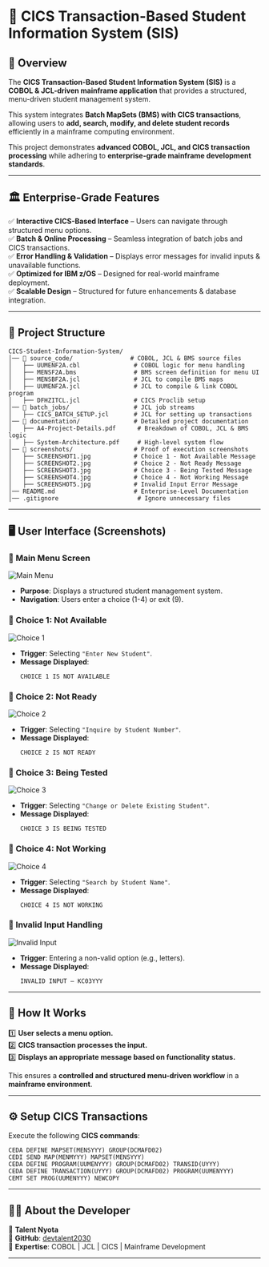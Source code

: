 # 📌 CICS Transaction-Based Student Information System (SIS)

## 🚀 Overview  
The **CICS Transaction-Based Student Information System (SIS)** is a **COBOL & JCL-driven mainframe application** that provides a structured, menu-driven student management system.  

This system integrates **Batch MapSets (BMS) with CICS transactions**, allowing users to **add, search, modify, and delete student records** efficiently in a mainframe computing environment.  

This project demonstrates **advanced COBOL, JCL, and CICS transaction processing** while adhering to **enterprise-grade mainframe development standards**.

---

## 🏛️ Enterprise-Grade Features  
✅ **Interactive CICS-Based Interface** – Users can navigate through structured menu options.  
✅ **Batch & Online Processing** – Seamless integration of batch jobs and CICS transactions.  
✅ **Error Handling & Validation** – Displays error messages for invalid inputs & unavailable functions.  
✅ **Optimized for IBM z/OS** – Designed for real-world mainframe deployment.  
✅ **Scalable Design** – Structured for future enhancements & database integration.  

---

## 📂 Project Structure  

```
CICS-Student-Information-System/
│── 📂 source_code/                # COBOL, JCL & BMS source files
│   ├── UUMENF2A.cbl               # COBOL logic for menu handling
│   ├── MENSF2A.bms                # BMS screen definition for menu UI
│   ├── MENSBF2A.jcl               # JCL to compile BMS maps
│   ├── UUMENF2A.jcl               # JCL to compile & link COBOL program
│   ├── DFHZITCL.jcl               # CICS Proclib setup
│── 📂 batch_jobs/                  # JCL job streams
│   ├── CICS_BATCH_SETUP.jcl       # JCL for setting up transactions
│── 📂 documentation/               # Detailed project documentation
│   ├── A4-Project-Details.pdf      # Breakdown of COBOL, JCL & BMS logic
│   ├── System-Architecture.pdf     # High-level system flow
│── 📂 screenshots/                 # Proof of execution screenshots
│   ├── SCREENSHOT1.jpg            # Choice 1 - Not Available Message
│   ├── SCREENSHOT2.jpg            # Choice 2 - Not Ready Message
│   ├── SCREENSHOT3.jpg            # Choice 3 - Being Tested Message
│   ├── SCREENSHOT4.jpg            # Choice 4 - Not Working Message
│   ├── SCREENSHOT5.jpg            # Invalid Input Error Message
│── README.md                      # Enterprise-Level Documentation
│── .gitignore                      # Ignore unnecessary files
```

---

## 🖥️ **User Interface (Screenshots)**  

### **📌 Main Menu Screen**  
![Main Menu](/screenshots/SCREENSHOT1.png "Main Menu")

- **Purpose**: Displays a structured student management system.  
- **Navigation**: Users enter a choice (1-4) or exit (9).  

### **🛑 Choice 1: Not Available**  
![Choice 1](./screenshots/SCREENSHOT1.png "Choice 1 - Not Available")

- **Trigger**: Selecting `"Enter New Student"`.  
- **Message Displayed**:  
  ```plaintext
  CHOICE 1 IS NOT AVAILABLE
  ```

### **🛑 Choice 2: Not Ready**  
![Choice 2](./screenshots/SCREENSHOT2.png "Choice 2 - Not Ready")

- **Trigger**: Selecting `"Inquire by Student Number"`.  
- **Message Displayed**:  
  ```plaintext
  CHOICE 2 IS NOT READY
  ```

### **🛑 Choice 3: Being Tested**  
![Choice 3](./screenshots/SCREENSHOT3.png "Choice 3 - Being Tested")

- **Trigger**: Selecting `"Change or Delete Existing Student"`.  
- **Message Displayed**:  
  ```plaintext
  CHOICE 3 IS BEING TESTED
  ```

### **🛑 Choice 4: Not Working**  
![Choice 4](./screenshots/SCREENSHOT4.png "Choice 4 - Not Working")

- **Trigger**: Selecting `"Search by Student Name"`.  
- **Message Displayed**:  
  ```plaintext
  CHOICE 4 IS NOT WORKING
  ```

### **🚫 Invalid Input Handling**  
![Invalid Input](./screenshots/SCREENSHOT5.png "Invalid Input")

- **Trigger**: Entering a non-valid option (e.g., letters).  
- **Message Displayed**:  
  ```plaintext
  INVALID INPUT – KC03YYY
  ```

---

## 📜 **How It Works**  

1️⃣ **User selects a menu option.**  
2️⃣ **CICS transaction processes the input.**  
3️⃣ **Displays an appropriate message based on functionality status.**  

This ensures a **controlled and structured menu-driven workflow** in a **mainframe environment**.

---

## ⚙️ **Setup CICS Transactions**  

Execute the following **CICS commands**:

```cics
CEDA DEFINE MAPSET(MENSYYY) GROUP(DCMAFD02)
CEDI SEND MAP(MENMYYY) MAPSET(MENSYYY)
CEDA DEFINE PROGRAM(UUMENYYY) GROUP(DCMAFD02) TRANSID(UYYY)
CEDA DEFINE TRANSACTION(UYYY) GROUP(DCMAFD02) PROGRAM(UUMENYYY)
CEMT SET PROG(UUMENYYY) NEWCOPY
```

---

## 👨‍💻 **About the Developer**  

📌 **Talent Nyota**  
📌 **GitHub**: [devtalent2030](https://github.com/devtalent2030)  
📌 **Expertise**: COBOL | JCL | CICS | Mainframe Development  

---
